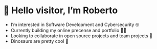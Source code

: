 <h1>👋 Hello visitor, I’m Roberto</h1>
<ul>
<li>I’m interested in Software Development and Cybersecurity 🤓</li>
<li>Currently building my online precense and portfolio 👨‍💻 </li>
<li>Looking to collaborate in open source projects and team projects 👀</li>
<li>Dinosaurs are pretty cool 🦖</li>
</ul>

<br>

<!---
RobertoPaulino/RobertoPaulino is a ✨ special ✨ repository because its `README.md` (this file) appears on your GitHub profile.
You can click the Preview link to take a look at your changes.
--->
